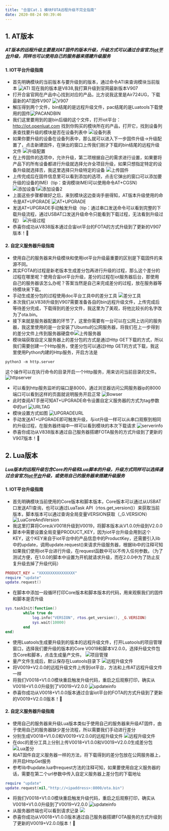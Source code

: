 ```yaml
---
title: "合宙Cat.1 模块FOTA远程升级不完全指南"
date: 2020-08-24 00:39:46
---
```


## 1. AT版本
##### AT版本的远程升级主要是对AT固件的版本升级，升级方式可以通过合宙官方[iot平台](http://iot.openluat.com "iot平台")升级，同样也可以使用自己的服务器来搭建升级服务
#### 1. IOT平台升级指南
 + 首先明确模块的当前版本与要升级到的版本，通过命令ATI来查询模块当前版本
![ATI](http://openluat-luatcommunity.oss-cn-hangzhou.aliyuncs.com/images/20200823233101822_ATI.png "ATI")
现在我的版本是V838,我打算升级到官网最新版本V907
 + 打开合宙官网在产品中心找到对应的产品，比方说我这里是Air724UG，下载最新的AT固件V907
 ![V907](http://openluat-luatcommunity.oss-cn-hangzhou.aliyuncs.com/images/20200823233530525_V907.png "V907")
 + 解压得到两个文件，bin结尾的是远程升级文件，pac结尾的是Luatools下载使用的固件![PACANDBIN](http://openluat-luatcommunity.oss-cn-hangzhou.aliyuncs.com/images/20200823233850206_PACANDBIN.png "PACANDBIN")
 + 我们这里要用到的是bin后缀的这个文件，打开iot平台：http://iot.openluat.com 找到你购买的模块所在的产品，打开它，找到设备列表查找要升级的模块是否在设备列表中
 ![设备列表](http://openluat-luatcommunity.oss-cn-hangzhou.aliyuncs.com/images/20200823234319884_设备列表.png "设备列表")
 + 如果你要升级的设备在设备列表中，那么就可以进入下一步固件升级->升级配置了，点击新建固件，在弹出的窗口上传我们刚才下载的bin结尾的远程升级文件
 ![升级配置](http://openluat-luatcommunity.oss-cn-hangzhou.aliyuncs.com/images/20200823234719549_升级配置.png "升级配置")
 + 在上传固件的选项中，允许升级，第二项根据自己的需求进行设置，如果要将产品下的所有设备都进行升级就选择允许全项目升级，如果只想指定特定的设备升级就选择否，我这里选择只升级特定的设备
 ![上传固件](http://openluat-luatcommunity.oss-cn-hangzhou.aliyuncs.com/images/20200823235020881_上传固件.png "上传固件")
 + 上传完成后在固件信息里可以看到添加的选项，点击它弹出的窗口可以添加要升级的设备的IMEI（tip：查询模块IMEI可以使用命令AT+CGSN）
 ![添加设备1](http://openluat-luatcommunity.oss-cn-hangzhou.aliyuncs.com/images/20200823235646841_添加设备1.png "添加设备1")![添加设备2](http://openluat-luatcommunity.oss-cn-hangzhou.aliyuncs.com/images/20200823235710563_添加设备2.png "添加设备2")
 + 上面这些步骤都做好之后，来到模块这边查询手册得知，AT版本升级使用的命令是AT+UPGRADE
 ![AT+UPGRADE](http://openluat-luatcommunity.oss-cn-hangzhou.aliyuncs.com/images/20200824000204099_UPGRADE.png "AT+UPGRADE")
 + 发送AT+UPGRADE手动触发升级（tip：通过串口发送命令可以看到完整的下载升级流程，通过USBAT口发送升级命令只能看到下载过程，无法看到升级过程）
 ![升级过程](http://openluat-luatcommunity.oss-cn-hangzhou.aliyuncs.com/images/20200824001055079_升级过程.png "升级过程")
 + 恭喜你成功从V838版本通过合宙iot平台的FOTA的方式升级到了更新的V907版本！:tada:
####  2. 自定义服务器升级指南
 + 使用自己的服务器来升级模块和使用iot平台升级最重要的区别是下载固件的来源不同。
 + 其实FOTA的过程是新老版本生成差分包再进行升级的过程，那么这个差分的过程在哪里呢？使用合宙iot平台升级，差分的过程在iot服务器后台，那使用自己的服务器该怎么办呢？答案当然是自己来完成差分的过程，放在服务器等待模块来下载。
 + 手动生成差分包的过程使用doc平台工具中的差分工具
 ![差分工具](http://openluat-luatcommunity.oss-cn-hangzhou.aliyuncs.com/images/20200824004216775_差分工具.png "差分工具")
 + 本次我们从V838升级到V907需要准备各自的bin远程升级文件，上传完成后等待差分完成，下载得到的差分文件，我这里为了美观，将他比较长的名字改为了ota.bin。
 + 接下来就是服务器配置的环节了，这里你需要有一台可以在公网上访问的服务器，我这里使用的是一台安装了Ubuntu的公网服务器，将我们在上一步得到的差分文件上传到服务器硬盘中![上传服务器](http://openluat-luatcommunity.oss-cn-hangzhou.aliyuncs.com/images/20200824005148149_上传服务器.png "上传服务器")
 + 模块端获取自定义服务器上的差分包的方式是通过Http GET下载的方式，所以我们需要创建一个Http服务，使差分包可以通过Http GET的方式下载，我这里使用Python内建的Http服务，开启方法是
```
python3 -m http.server
```
这个操作可以在执行命令的目录开启一个Http服务，用来访问当前目录的文件。![httpserver](http://openluat-luatcommunity.oss-cn-hangzhou.aliyuncs.com/images/20200824005613661_httpserver.png "httpserver")
 + 可以看到http服务监听的端口是8000，通过浏览器访问公网服务器ip的8000端口可以看到这样的页面就说明服务开启正常
 ![Bowser](http://openluat-luatcommunity.oss-cn-hangzhou.aliyuncs.com/images/20200824005926211_Bowser.png "Bowser")
 + 此时查阅AT手册可知AT+UPGRADE命令设置自定义服务器的方式为tag参数中的url
![URLTAG](http://openluat-luatcommunity.oss-cn-hangzhou.aliyuncs.com/images/20200824134919316_URLTAG.png "URLTAG")
 + 模块设置方式如图
 ![UPGRADEURL](http://openluat-luatcommunity.oss-cn-hangzhou.aliyuncs.com/images/20200824010502184_UPGRADEURL.png "UPGRADEURL")
 + 手动发送AT+UPGRADE即可触发升级，与iot升级一样可以从串口观察到相同的升级过程，在服务器终端中一样可以看到模块的本次下载请求
 ![serverinfo](http://openluat-luatcommunity.oss-cn-hangzhou.aliyuncs.com/images/20200824011524460_serverinfo.png "serverinfo")
 + 恭喜你成功从V838版本通过自己服务器搭建FOTA服务的方式升级到了更新的V907版本！:tada:
## 2. Lua版本
##### Lua版本的远程升级包含Core的升级和Lua脚本的升级，升级方式同样可以选择通过合宙官方[iot平台](http://iot.openluat.com "iot平台")升级，或使用自己的服务器来搭建升级服务
#### 1. IOT平台升级指南
+ 首先明确模块当前使用的Core版本和脚本版本，Core版本可以通过从USBAT口发送ATI查询，也可以通过LuaTask API（rtos.get_version()）来获取当前版本，脚本版本可以通过查询全局变量VERSION获取（\_G.VERSION）
![LuaCoreAndVersion](http://openluat-luatcommunity.oss-cn-hangzhou.aliyuncs.com/images/20200825111242991_LuaCoreAndVersion.png "LuaCoreAndVersion")
+ 我这里打算将Core从V0018升级到V0019，将脚本版本从V1.0.0升级到V2.0.0
+ 脚本中需要设置全局变量PRODUCT_KEY，因为iot平台升级会用到这个KEY，这个KEY来自于iot平台中的产品信息中的ProductKey，还需要引入lib中的update，调用update.request()来请求升级服务器，根据lib中的注释可知如果我们使用iot平台进行升级，在request函数中可以不传入任何参数。（为了测试方便，在1.0.0的脚本中设置为开机就请求升级，而在2.0.0中为了防止反复升级去掉了升级代码）
```lua
PRODUCT_KEY = "XXXXXXXXXXXXXXXX"
require "update"
update.request()
```
+ 在脚本中添加一段循环打印Core版本和脚本版本的代码，用来观察我们的固件和脚本是否升级
```lua
sys.taskInit(function()
		while true do
			log.info("VERSION", rtos.get_version(), _G.VERSION)
			sys.wait(10000)
		end
end)
```
+ 使用Luatools生成要升级到的版本的远程升级文件，打开Luatools的项目管理窗口，选择我们要升级的版本的Core V0019和脚本V2.0.0，选择升级文件包含Core和脚本，点击生成量产文件。
![项目管理](http://openluat-luatcommunity.oss-cn-hangzhou.aliyuncs.com/images/20200825124414210_项目管理.png "项目管理")
+ 量产文件生成后，默认保存在Luatools目录下
![远程升级文件](http://openluat-luatcommunity.oss-cn-hangzhou.aliyuncs.com/images/20200825111812109_远程升级文件.png "远程升级文件")
+ 将V0019+V2.0.0的远程升级文件上传到iot平台，方法和上传AT远程升级文件一样
+ 将我们V0018+V1.0.0模块重启触发升级代码，重启之后观察打印，确实从V0018+V1.0.0升级到了V0019+V2.0.0
![updateinfo](http://openluat-luatcommunity.oss-cn-hangzhou.aliyuncs.com/images/20200825135912090_updateinfo.png "updateinfo")
+ 恭喜你成功从V0018+V1.0.0版本通过合宙iot平台的FOTA的方式升级到了更新的V0019+V2.0.0版本！:tada:
#### 2. 自定义服务器升级指南
+ 使用自己的服务器来升级Lua版本类似于使用自己的服务器来升级AT固件，由于使用自己的服务器缺少差分流程，所以需要我们手动进行差分
+ 分别生成V0018+V1.0.0和V0019+V2.0.0的远程升级文件
![远程升级文件](http://openluat-luatcommunity.oss-cn-hangzhou.aliyuncs.com/images/20200825111812109_远程升级文件.png "远程升级文件")
+ 在doc的差分工具上分别上传V0018+V1.0.0和V0019+V2.0.0生成差分包
![Lua差分](http://openluat-luatcommunity.oss-cn-hangzhou.aliyuncs.com/images/20200825155640042_Lua差分.png "Lua差分")
+ 和AT固件自定义服务器一样的方法，将下载得到的差分包放在公网服务器上，并开启HttpGet服务
+ 参考lib中update.lua中request方法的注释可知，如果要使用自定义服务器的话，需要在第二个url参数中传入自定义服务器上差分包的下载地址
```lua
require "update"
update.request(nil,"http://<ipaddress>:8000/ota.bin")
```
+ 将我们V0018+V1.0.0模块重启触发升级代码，重启之后观察打印，确实从V0018+V1.0.0升级到了V0019+V2.0.0
![updateinfo](http://openluat-luatcommunity.oss-cn-hangzhou.aliyuncs.com/images/20200825135912090_updateinfo.png "updateinfo")
+ 从服务器终端也可以看到请求记录
![](http://openluat-luatcommunity.oss-cn-hangzhou.aliyuncs.com/images/20200825163415880_Lua自定义服务器终端记录.png)
+ 恭喜你成功从V0018+V1.0.0版本通过自己服务器搭建FOTA服务的方式升级到了更新的V0019+V2.0.0版本！:tada:
